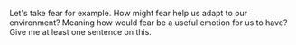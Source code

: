 Let's take fear for example. How might fear help us adapt to our environment?
Meaning how would fear be a useful emotion for us to have? Give me at least one
sentence on this.

